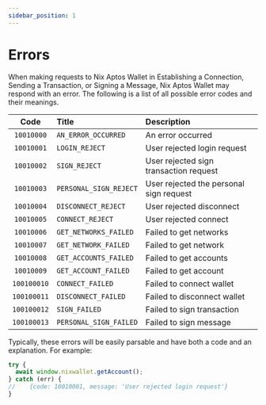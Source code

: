 ```yaml
---
sidebar_position: 1
---
```


# Errors

When making requests to Nix Aptos Wallet in Establishing a Connection, Sending a Transaction, or Signing a Message, Nix Aptos Wallet may respond with an error. The following is a list of all possible error codes and their meanings.

| Code   |      Title      |  Description |
|:----------:|:-------------|:------|
| `10010000` |  `AN_ERROR_OCCURRED` | An error occurred |
| `10010001` |  `LOGIN_REJECT` | User rejected login request |
| `10010002` |  `SIGN_REJECT` | User rejected sign transaction request |
| `10010003` |  `PERSONAL_SIGN_REJECT`| User rejected the personal sign request |
| `10010004` |  `DISCONNECT_REJECT` | User rejected disconnect |
| `10010005` |  `CONNECT_REJECT`| User rejected connect |
| `10010006` |  `GET_NETWORKS_FAILED` | Failed to get networks |
| `10010007` |  `GET_NETWORK_FAILED` | Failed to get network |
| `10010008` |  `GET_ACCOUNTS_FAILED` | Failed to get accounts |
| `10010009` |  `GET_ACCOUNT_FAILED`| Failed to get account |
| `100100010` |  `CONNECT_FAILED` | Failed to connect wallet |
| `100100011` |  `DISCONNECT_FAILED` | Failed to disconnect wallet |
| `100100012` | `SIGN_FAILED`| Failed to sign transaction |
| `100100013` |  `PERSONAL_SIGN_FAILED` | Failed to sign message |

Typically, these errors will be easily parsable and have both a code and an explanation. For example:

```javascript
try {
  await window.nixwallet.getAccount();
} catch (err) {
//    {code: 10010001, message: 'User rejected login request'}
}
```
